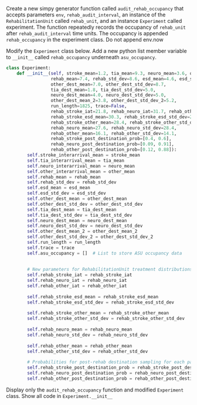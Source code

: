 Create a new simpy generator function called `audit_rehab_occupancy` that accepts parameters `env`, `rehab_audit_interval`, an instance of the `RehabilitationUnit` called `rehab_unit`, and an instance `Experiment` called experiment. The function repeatedly records the occupancy of `rehab_unit` after `rehab_audit_interval` time units.  The occupancy is appended `rehab_occupancy` in the experiment class. Do not append env.now


Modify the `Experiment` class below.  Add a new python list member variable to `__init__` called `rehab_occupancy` underneath `asu_occupancy`. 

```python
class Experiment:
    def __init__(self, stroke_mean=1.2, tia_mean=9.3, neuro_mean=3.6, other_mean=3.2,
                 rehab_mean=7.4, rehab_std_dev=8.6, esd_mean=4.6, esd_std_dev=4.8,
                 other_dest_mean=7.0, other_dest_std_dev=8.7,
                 tia_dest_mean=1.8, tia_dest_std_dev=5.0,
                 neuro_dest_mean=4.0, neuro_dest_std_dev=5.0,
                 other_dest_mean_2=3.8, other_dest_std_dev_2=5.2,
                 run_length=1825, trace=False,
                 rehab_stroke_iat=21.8, rehab_neuro_iat=31.7, rehab_other_iat=28.6,
                 rehab_stroke_esd_mean=30.3, rehab_stroke_esd_std_dev=23.1,
                 rehab_stroke_other_mean=28.4, rehab_stroke_other_std_dev=27.2,
                 rehab_neuro_mean=27.6, rehab_neuro_std_dev=28.4,
                 rehab_other_mean=16.1, rehab_other_std_dev=14.1,
                 rehab_stroke_post_destination_prob=[0.4, 0.6],
                 rehab_neuro_post_destination_prob=[0.09, 0.91],
                 rehab_other_post_destination_prob=[0.12, 0.88]):
        self.stroke_interarrival_mean = stroke_mean
        self.tia_interarrival_mean = tia_mean
        self.neuro_interarrival_mean = neuro_mean
        self.other_interarrival_mean = other_mean
        self.rehab_mean = rehab_mean
        self.rehab_std_dev = rehab_std_dev
        self.esd_mean = esd_mean
        self.esd_std_dev = esd_std_dev
        self.other_dest_mean = other_dest_mean
        self.other_dest_std_dev = other_dest_std_dev
        self.tia_dest_mean = tia_dest_mean
        self.tia_dest_std_dev = tia_dest_std_dev
        self.neuro_dest_mean = neuro_dest_mean
        self.neuro_dest_std_dev = neuro_dest_std_dev
        self.other_dest_mean_2 = other_dest_mean_2
        self.other_dest_std_dev_2 = other_dest_std_dev_2
        self.run_length = run_length
        self.trace = trace
        self.asu_occupancy = []  # List to store ASU occupancy data
        
        
        # New parameters for RehabilitationUnit treatment distributions and probabilities
        self.rehab_stroke_iat = rehab_stroke_iat
        self.rehab_neuro_iat = rehab_neuro_iat
        self.rehab_other_iat = rehab_other_iat
        
        self.rehab_stroke_esd_mean = rehab_stroke_esd_mean
        self.rehab_stroke_esd_std_dev = rehab_stroke_esd_std_dev
        
        self.rehab_stroke_other_mean = rehab_stroke_other_mean
        self.rehab_stroke_other_std_dev = rehab_stroke_other_std_dev
        
        self.rehab_neuro_mean = rehab_neuro_mean
        self.rehab_neuro_std_dev = rehab_neuro_std_dev
        
        self.rehab_other_mean = rehab_other_mean
        self.rehab_other_std_dev = rehab_other_std_dev
        
        # Probabilities for post-rehab destination sampling for each patient type in RehabilitationUnit
        self.rehab_stroke_post_destination_prob = rehab_stroke_post_destination_prob
        self.rehab_neuro_post_destination_prob = rehab_neuro_post_destination_prob
        self.rehab_other_post_destination_prob = rehab_other_post_destination_prob
```


Display only the `audit_rehab_occupancy` function and modified `Experiment` class. Show all code in `Experiment.__init__`
